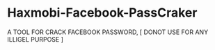 # Haxmobi-Facebook-PassCraker
A TOOL FOR CRACK FACEBOOK PASSWORD, [ DONOT USE FOR ANY ILLIGEL PURPOSE ]
